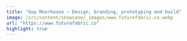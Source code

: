 ```yaml
---
title: "Guy Moorhouse — Design, branding, prototyping and build"
image: /src/content/showcase/_images/www.futurefabric.co.webp
url: "https://www.futurefabric.co"
highlight: true
---
```

